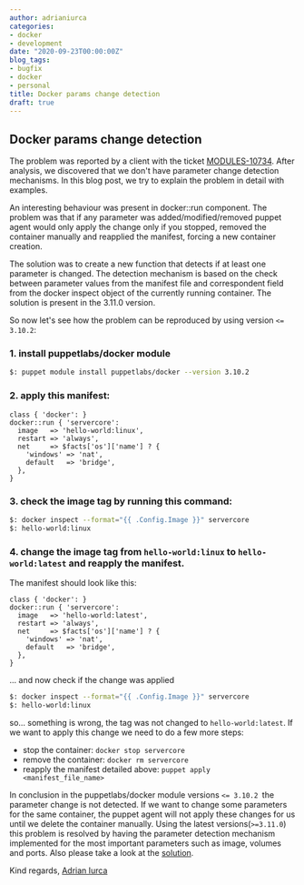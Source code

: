 ```yaml
---
author: adrianiurca
categories:
- docker
- development
date: "2020-09-23T00:00:00Z"
blog_tags:
- bugfix
- docker
- personal
title: Docker params change detection
draft: true
---
```


## Docker params change detection

The problem was reported by a client with the ticket [MODULES-10734](https://tickets.puppetlabs.com/browse/MODULES-10734). After analysis, we discovered that we don't have parameter change detection mechanisms. In this blog post, we try to explain the problem in detail with examples.

An interesting behaviour was present in docker::run component. The problem was that if any parameter was added/modified/removed puppet agent would only apply the change only if you stopped, removed the container manually and reapplied the manifest, forcing a new container creation.

The solution was to create a new function that detects if at least one parameter is changed. The detection mechanism is based on the check between parameter values from the manifest file and correspondent field from the docker inspect object of the currently running container. The solution is present in the 3.11.0 version.

So now let's see how the problem can be reproduced by using version `<= 3.10.2`:

### 1. install puppetlabs/docker module

```bash
$: puppet module install puppetlabs/docker --version 3.10.2
```

### 2. apply this manifest:

```puppet
class { 'docker': }
docker::run { 'servercore':
  image   => 'hello-world:linux',
  restart => 'always',
  net     => $facts['os']['name'] ? {
    'windows' => 'nat',
    default   => 'bridge',
  },
}

```

### 3. check the image tag by running this command:

```bash
$: docker inspect --format="{{ .Config.Image }}" servercore
$: hello-world:linux
```

### 4. change the image tag from `hello-world:linux` to `hello-world:latest` and reapply the manifest.

The manifest should look like this:

```puppet
class { 'docker': }
docker::run { 'servercore':
  image   => 'hello-world:latest',
  restart => 'always',
  net     => $facts['os']['name'] ? {
    'windows' => 'nat',
    default   => 'bridge',
  },
}
```

... and now check if the change was applied

```bash
$: docker inspect --format="{{ .Config.Image }}" servercore
$: hello-world:linux
```

so... something is wrong, the tag was not changed to `hello-world:latest`. If we want to apply this change we need to do a few more steps:

- stop the container: `docker stop servercore`
- remove the container: `docker rm servercore`
- reapply the manifest detailed above: `puppet apply <manifest_file_name>`

In conclusion in the puppetlabs/docker module versions `<= 3.10.2 `the parameter change is not detected. If we want to change some parameters for the same container, the puppet agent will not apply these changes for us until we delete the container manually.
Using the latest versions(`>=3.11.0`) this problem is resolved by having the parameter detection mechanism implemented for the most important parameters such as image, volumes and ports.
Also please take a look at the [solution](https://github.com/puppetlabs/puppetlabs-docker/pull/648).

Kind regards,
[Adrian Iurca](https://github.com/adrianiurca)
